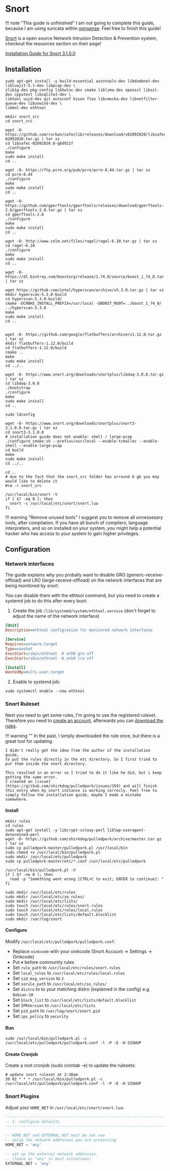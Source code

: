 # Snort

!!! note "This guide is unfinished"
    I am not going to complete this guide, because I am using suricata within <a href="https://opnsense.org/">opnsense</a>. Feel free to finish this guide!

[Snort](https://www.snort.org/snort3) is a open source Network Intrusion Detection & Prevention system,
checkout the resources section on their page!

[Installation Guide for Snort 3.1.0.0](https://www.snort.org/documents/snort-3-1-0-0-on-ubuntu-18-20)

## Installation
```shell
sudo apt-get install -y build-essential autotools-dev libdumbnet-dev libluajit-5.1-dev libpcap-dev \
zlib1g-dev pkg-config libhwloc-dev cmake liblzma-dev openssl libssl-dev cpputest libsqlite3-dev \
libtool uuid-dev git autoconf bison flex libcmocka-dev libnetfilter-queue-dev libunwind-dev \
libmnl-dev ethtool

mkdir snort_src
cd snort_src

wget -O- https://github.com/rurban/safeclib/releases/download/v02092020/libsafec-02092020.tar.gz | tar xz
cd libsafec-02092020.0-g6d921f
./configure
make
sudo make install
cd ..

wget -O- https://ftp.pcre.org/pub/pcre/pcre-8.44.tar.gz | tar xz
cd pcre-8.44
./configure
make
sudo make install
cd ..

wget -O- https://github.com/gperftools/gperftools/releases/download/gperftools-2.8/gperftools-2.8.tar.gz | tar xz
cd gperftools-2.8
./configure
make
sudo make install
cd ..

wget -O- http://www.colm.net/files/ragel/ragel-6.10.tar.gz | tar xz
cd ragel-6.10
./configure
make
sudo make install
cd ..

wget -O- https://dl.bintray.com/boostorg/release/1.74.0/source/boost_1_74_0.tar.gz | tar xz

wget https://github.com/intel/hyperscan/archive/v5.3.0.tar.gz | tar xz
mkdir hyperscan-5.3.0-build
cd hyperscan-5.3.0-build/
cmake -DCMAKE_INSTALL_PREFIX=/usr/local -DBOOST_ROOT=../boost_1_74_0/ ../hyperscan-5.3.0
make
sudo make install
cd ..


wget -O- https://github.com/google/flatbuffers/archive/v1.12.0.tar.gz | tar xz
mkdir flatbuffers-1.12.0/build
cd flatbuffers-1.12.0/build
cmake ..
make
sudo make install
cd ../..

wget -O- https://www.snort.org/downloads/snortplus/libdaq-3.0.0.tar.gz | tar xz
cd libdaq-3.0.0
./bootstrap
./configure
make
sudo make install
cd ..

sudo ldconfig

wget -O- https://www.snort.org/downloads/snortplus/snort3-3.1.0.0.tar.gz | tar xz
cd snort3-3.1.0.0
# installation guide does not enable: shell / large-pcap
./configure_cmake.sh --prefix=/usr/local --enable-tcmalloc --enable-shell --enable-large-pcap
cd build
make
sudo make install
cd ../..

cd ..
# due to the fact that the snort_src folder has arround 6 gb you may would like to delete it
#rm -r snort_src

/usr/local/bin/snort -V
if [ $? -eq 0 ]; then
  snort -c /usr/local/etc/snort/snort.lua
fi
```

!!! warning "Remove unused tools"
    I suggest you to remove all unnessesary tools, after compilation.
    If you have all bunch of compilers, language interpreters, and so on installed on your system,
    you might help a potential hacker who has access to your system to gain higher privileges.

## Configuration

### Network interfaces
The guide explains why you probally want to disable GRO (generic-receive-offload) and LRO (large-receive-offload)
on the network interfaces that are being monitored by snort.

You can disable them with the ethtool command, but you need to create a systemd job to do this after every boot:
1. Create the job `/lib/systemd/system/ethtool.service`
(don't forget to adjust the name of the network interface)
```ini
[Unit]
Description=ethtool configration for monitored network interfaces

[Service]
Requires=network.target
Type=oneshot
ExecStart=/sbin/ethtool -K eth0 gro off
ExecStart=/sbin/ethtool -K eth0 lro off

[Install]
WantedBy=multi-user.target
```
2. Enable to systemd job:
```
sudo systemctl enable --now ethtool
```

### Snort Ruleset
Next you need to get some rules, I'm going to use the registered ruleset.
Therefore you need to [create an account](https://www.snort.org/users/sign_up),
afterwards you can [download the rules](https://www.snort.org/downloads#rules).

!!! warning ""
    In the past, I simply downloaded the rule once, but there is a great tool for updating.

    I didn't really get the idea from the author of the installation guide,
    to put the rules directly in the etc directory. So I first tried to put them inside the snort directory.

    This resulted in an error so I tried to do it like he did, but i keep getting the same error.
    I created an [issue](https://github.com/shirkdog/pulledpork/issues/359) and will finish this entry when my snort instance is working correcly. Feel free to simply follow the installation guide, maybe I made a mistake somewhere.

#### Install
```shell
mkdir rules
cd rules
sudo apt-get install -y libcrypt-ssleay-perl liblwp-useragent-determined-perl
wget -O- https://github.com/shirkdog/pulledpork/archive/master.tar.gz | tar xz
sudo cp pulledpork-master/pulledpork.pl /usr/local/bin
sudo chmod +x /usr/local/bin/pulledpork.pl
sudo mkdir /usr/local/etc/pulledpork
sudo cp pulledpork-master/etc/*.conf /usr/local/etc/pulledpork

/usr/local/bin/pulledpork.pl -V
if [ $? -ne 0 ]; then
  read -p "Something went wrong [CTRL+C to exit; ENTER to continue]: "
fi

sudo mkdir /usr/local/etc/rules
sudo mkdir /usr/local/etc/so_rules/
sudo mkdir /usr/local/etc/lists/
sudo touch /usr/local/etc/rules/snort.rules
sudo touch /usr/local/etc/rules/local.rules
sudo touch /usr/local/etc/lists/default.blocklist
sudo mkdir /var/log/snort
```

#### Configure
Modify `/usr/local/etc/pulledpork/pulledpork.conf`:

* Replace `oinkcode` with your oinkcode (Snort Account -> Settings -> Oinkcode)
* Put `#` before community rules
* Set `rule_path` to `/usr/local/etc/rules/snort.rules`
* Set `local_rules` to `/usr/local/etc/rules/local.rules`
* Set `sid_msg_version` to `2`
* Set `sorule_path` to `/usr/local/etc/so_rules/`
* Set `distro` to to your matching distro (explained in the config) e.g. `Debian-10`
* Set `block_list` to `/usr/local/etc/lists/default.blocklist`
* Set `IPRVersion` to `/usr/local/etc/lists`
* Set `pid_path` to `/var/log/snort/snort.pid`
* Set `ips_policy` to `security`

#### Run
```shell
sudo /usr/local/bin/pulledpork.pl -c /usr/local/etc/pulledpork/pulledpork.conf -l -P -E -H SIGHUP
```

#### Create Cronjob
Create a root cronjob (sudo crontab -e) to update the rulesets:
```shell
# update snort ruleset at 2:30am
30 02 * * * /usr/local/bin/pulledpork.pl -c /usr/local/etc/pulledpork/pulledpork.conf -l -P -E -H SIGHUP
```

### Snort Plugins
Adjust your `HOME_NET` in `/usr/local/etc/snort/snort.lua`:
```sql
---------------------------------------------------------------------------
-- 1. configure defaults
---------------------------------------------------------------------------

-- HOME_NET and EXTERNAL_NET must be set now
-- setup the network addresses you are protecting
HOME_NET = 'any'

-- set up the external network addresses.
-- (leave as "any" in most situations)
EXTERNAL_NET = 'any'
```

